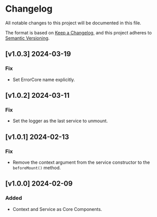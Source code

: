 # Changelog
All notable changes to this project will be documented in this file.

The format is based on [Keep a Changelog](https://keepachangelog.com/en/1.0.0/),
and this project adheres to [Semantic Versioning](https://semver.org/spec/v2.0.0.html).

## [v1.0.3] 2024-03-19
### Fix
* Set ErrorCore name explicitly.

## [v1.0.2] 2024-03-11
### Fix
* Set the logger as the last service to unmount.

## [v1.0.1] 2024-02-13
### Fix
* Remove the context argument from the service constructor to the `beforeMount()` method.

## [v1.0.0] 2024-02-09
### Added
* Context and Service as Core Components.